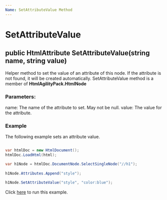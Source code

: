 ```yaml
---
Name: SetAttributeValue Method
---
```


# SetAttributeValue

## public HtmlAttribute SetAttributeValue(string name, string value)

Helper method to set the value of an attribute of this node. If the attribute is not found, it will be created automatically. SetAttributeValue method is a member of **HtmlAgilityPack.HtmlNode**

### Parameters:

name: The name of the attribute to set. May not be null.
value: The value for the attribute.

### Example

The following example sets an attribute value.

```csharp

var htmlDoc = new HtmlDocument();
htmlDoc.LoadHtml(html);

var h1Node = htmlDoc.DocumentNode.SelectSingleNode("//h1");
		
h1Node.Attributes.Append("style");
		
h1Node.SetAttributeValue("style", "color:blue");

```

Click [here](https://dotnetfiddle.net/WwLgeW) to run this example.
